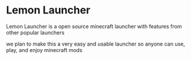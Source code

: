 # Lemon Launcher

Lemon Launcher is a open source minecraft launcher
with features from other popular launchers

we plan to make this a very easy and
usable launcher so anyone can
use, play, and enjoy minecraft mods
